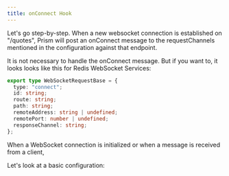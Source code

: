 ```yaml
---
title: onConnect Hook
---
```


Let's go step-by-step. When a new websocket connection is established on "/quotes", Prism will post an onConnect message to the requestChannels mentioned in the configuration against that endpoint.

It is not necessary to handle the onConnect message. But if you want to, it looks looks like this for Redis WebSocket Services:

```ts
export type WebSocketRequestBase = {
  type: "connect";
  id: string;
  route: string;
  path: string;
  remoteAddress: string | undefined;
  remotePort: number | undefined;
  responseChannel: string;
};
```




When a WebSocket connection is initialized or when a message is received from a client, 

Let's look at a basic configuration:


